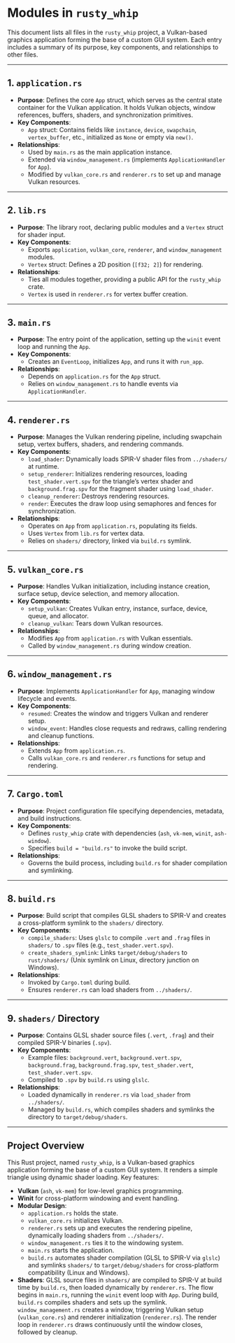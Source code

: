# Modules in `rusty_whip`

This document lists all files in the `rusty_whip` project, a Vulkan-based graphics application forming the base of a custom GUI system. Each entry includes a summary of its purpose, key components, and relationships to other files.

---

## 1. `application.rs`
- **Purpose**: Defines the core `App` struct, which serves as the central state container for the Vulkan application. It holds Vulkan objects, window references, buffers, shaders, and synchronization primitives.
- **Key Components**:
  - `App` struct: Contains fields like `instance`, `device`, `swapchain`, `vertex_buffer`, etc., initialized as `None` or empty via `new()`.
- **Relationships**:
  - Used by `main.rs` as the main application instance.
  - Extended via `window_management.rs` (implements `ApplicationHandler` for `App`).
  - Modified by `vulkan_core.rs` and `renderer.rs` to set up and manage Vulkan resources.

---

## 2. `lib.rs`
- **Purpose**: The library root, declaring public modules and a `Vertex` struct for shader input.
- **Key Components**:
  - Exports `application`, `vulkan_core`, `renderer`, and `window_management` modules.
  - `Vertex` struct: Defines a 2D position (`[f32; 2]`) for rendering.
- **Relationships**:
  - Ties all modules together, providing a public API for the `rusty_whip` crate.
  - `Vertex` is used in `renderer.rs` for vertex buffer creation.

---

## 3. `main.rs`
- **Purpose**: The entry point of the application, setting up the `winit` event loop and running the `App`.
- **Key Components**:
  - Creates an `EventLoop`, initializes `App`, and runs it with `run_app`.
- **Relationships**:
  - Depends on `application.rs` for the `App` struct.
  - Relies on `window_management.rs` to handle events via `ApplicationHandler`.

---

## 4. `renderer.rs`
- **Purpose**: Manages the Vulkan rendering pipeline, including swapchain setup, vertex buffers, shaders, and rendering commands.
- **Key Components**:
  - `load_shader`: Dynamically loads SPIR-V shader files from `../shaders/` at runtime.
  - `setup_renderer`: Initializes rendering resources, loading `test_shader.vert.spv` for the triangle’s vertex shader and `background.frag.spv` for the fragment shader using `load_shader`.
  - `cleanup_renderer`: Destroys rendering resources.
  - `render`: Executes the draw loop using semaphores and fences for synchronization.
- **Relationships**:
  - Operates on `App` from `application.rs`, populating its fields.
  - Uses `Vertex` from `lib.rs` for vertex data.
  - Relies on `shaders/` directory, linked via `build.rs` symlink.

---

## 5. `vulkan_core.rs`
- **Purpose**: Handles Vulkan initialization, including instance creation, surface setup, device selection, and memory allocation.
- **Key Components**:
  - `setup_vulkan`: Creates Vulkan entry, instance, surface, device, queue, and allocator.
  - `cleanup_vulkan`: Tears down Vulkan resources.
- **Relationships**:
  - Modifies `App` from `application.rs` with Vulkan essentials.
  - Called by `window_management.rs` during window creation.

---

## 6. `window_management.rs`
- **Purpose**: Implements `ApplicationHandler` for `App`, managing window lifecycle and events.
- **Key Components**:
  - `resumed`: Creates the window and triggers Vulkan and renderer setup.
  - `window_event`: Handles close requests and redraws, calling rendering and cleanup functions.
- **Relationships**:
  - Extends `App` from `application.rs`.
  - Calls `vulkan_core.rs` and `renderer.rs` functions for setup and rendering.

---

## 7. `Cargo.toml`
- **Purpose**: Project configuration file specifying dependencies, metadata, and build instructions.
- **Key Components**:
  - Defines `rusty_whip` crate with dependencies (`ash`, `vk-mem`, `winit`, `ash-window`).
  - Specifies `build = "build.rs"` to invoke the build script.
- **Relationships**:
  - Governs the build process, including `build.rs` for shader compilation and symlinking.

---

## 8. `build.rs`
- **Purpose**: Build script that compiles GLSL shaders to SPIR-V and creates a cross-platform symlink to the `shaders/` directory.
- **Key Components**:
  - `compile_shaders`: Uses `glslc` to compile `.vert` and `.frag` files in `shaders/` to `.spv` files (e.g., `test_shader.vert.spv`).
  - `create_shaders_symlink`: Links `target/debug/shaders` to `rust/shaders/` (Unix symlink on Linux, directory junction on Windows).
- **Relationships**:
  - Invoked by `Cargo.toml` during build.
  - Ensures `renderer.rs` can load shaders from `../shaders/`.

---

## 9. `shaders/` Directory
- **Purpose**: Contains GLSL shader source files (`.vert`, `.frag`) and their compiled SPIR-V binaries (`.spv`).
- **Key Components**:
  - Example files: `background.vert`, `background.vert.spv`, `background.frag`, `background.frag.spv`, `test_shader.vert`, `test_shader.vert.spv`.
  - Compiled to `.spv` by `build.rs` using `glslc`.
- **Relationships**:
  - Loaded dynamically in `renderer.rs` via `load_shader` from `../shaders/`.
  - Managed by `build.rs`, which compiles shaders and symlinks the directory to `target/debug/shaders`.

---

## Project Overview
This Rust project, named `rusty_whip`, is a Vulkan-based graphics application forming the base of a custom GUI system. It renders a simple triangle using dynamic shader loading. Key features:
- **Vulkan** (`ash`, `vk-mem`) for low-level graphics programming.
- **Winit** for cross-platform windowing and event handling.
- **Modular Design**:
  - `application.rs` holds the state.
  - `vulkan_core.rs` initializes Vulkan.
  - `renderer.rs` sets up and executes the rendering pipeline, dynamically loading shaders from `../shaders/`.
  - `window_management.rs` ties it to the windowing system.
  - `main.rs` starts the application.
  - `build.rs` automates shader compilation (GLSL to SPIR-V via `glslc`) and symlinks `shaders/` to `target/debug/shaders` for cross-platform compatibility (Linux and Windows).
- **Shaders**: GLSL source files in `shaders/` are compiled to SPIR-V at build time by `build.rs`, then loaded dynamically by `renderer.rs`.
The flow begins in `main.rs`, running the `winit` event loop with `App`. During build, `build.rs` compiles shaders and sets up the symlink. `window_management.rs` creates a window, triggering Vulkan setup (`vulkan_core.rs`) and renderer initialization (`renderer.rs`). The render loop in `renderer.rs` draws continuously until the window closes, followed by cleanup.
